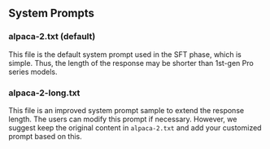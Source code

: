 ## System Prompts

### alpaca-2.txt (default)


This file is the default system prompt used in the SFT phase, which is simple. Thus, the length of the response may be shorter than 1st-gen Pro series models.

### alpaca-2-long.txt


This file is an improved system prompt sample to extend the response length. The users can modify this prompt if necessary. However, we suggest keep the original content in `alpaca-2.txt` and add your customized prompt based on this.
